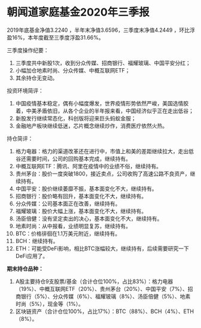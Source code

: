 # 朝闻道家庭基金2020年三季报

2019年底基金净值3.2240 ，半年末净值3.6596，三季度末净值4.2449 ，环比浮盈16%，本年度截至三季度浮盈31.66%。

三季度操作纪要：

1. 三季度共中新股1次，收到分众传媒、招商银行、福耀玻璃、中国平安分红；
2. 小幅加仓地素时尚、分众传媒、中概互联网ETF；
3. 其余持仓无变动。

投资环境简评：

1. 中国疫情基本稳定，偶有小幅度爆发，世界疫情形势依然严峻，美国选情胶着，中美矛盾依旧，从各个企业的半年报来看，中国经济似乎正在走出低谷；
2. 新股发行继续常态化，科创版将迎来巨头蚂蚁金服；
3. 金融地产板块继续低迷，芯片概念继续炒作，消费医疗依然火热。

持仓简评：

1. 格力电器：格力的渠道改革还在进行中，市值上和美的差距继续拉大，走出低谷还需要时间，公司的回购基本完成，继续持有。
2. 中概互联网ETF：腾讯、阿里在疫情中的业绩不俗，继续持有。
3. 贵州茅台：股价一度突破1800，接近卖点，公司收购了高速公路不良资产，继续持有。
4. 中国平安：股价继续萎靡不振，基本面变化不大，继续持有。
5. 招商银行：股价略有回升，基本面变化不大，继续持有。
6. 分众传媒：公司基本面正在改善，继续持有。
7. 福耀玻璃：股价大幅上涨，基本面变化不大，继续持有。
8. 汤臣倍健：没有坚定卖出的决心，基本面变化不大，继续持有。
9. 地素时尚：从中报看，业绩明显复苏，继续持有。
10. BTC：价格徘徊在1.1万美元附近，继续持有。
11. BCH：继续持有。
12. ETH：可能受DeFi影响，相比BTC涨幅较大，继续持有，后续需要研究一下DeFi应用了。

**期末持仓品种：**

1. A股主要持仓9支股票/基金（合计仓位100%，占比83%）：格力电器（19%）、中概互联网ETF（20%）、贵州茅台（20%）、中国平安（7%）、招商银行（5%）、分众传媒（6%）、福耀玻璃（8%）、汤臣倍健（5%）、地素时尚（5%），现金等（1%）。
2. 区块链资产（合计仓位100%，占比17%）：BTC（88%）、BCH（4%）、ETH（8%）。
